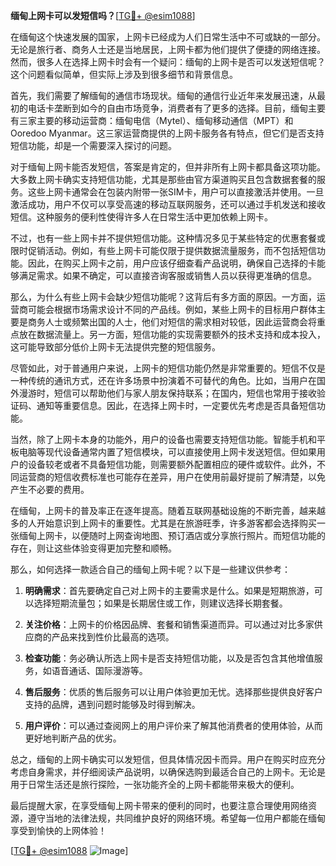 **缅甸上网卡可以发短信吗？**[[TG💪+ @esim1088](https://t.me/s/esim1088)]

在缅甸这个快速发展的国家，上网卡已经成为人们日常生活中不可或缺的一部分。无论是旅行者、商务人士还是当地居民，上网卡都为他们提供了便捷的网络连接。然而，很多人在选择上网卡时会有一个疑问：缅甸的上网卡是否可以发送短信呢？这个问题看似简单，但实际上涉及到很多细节和背景信息。

首先，我们需要了解缅甸的通信市场现状。缅甸的通信行业近年来发展迅速，从最初的电话卡垄断到如今的自由市场竞争，消费者有了更多的选择。目前，缅甸主要有三家主要的移动运营商：缅甸电信（Mytel）、缅甸移动通信（MPT）和Ooredoo Myanmar。这三家运营商提供的上网卡服务各有特点，但它们是否支持短信功能，却是一个需要深入探讨的问题。

对于缅甸上网卡能否发短信，答案是肯定的，但并非所有上网卡都具备这项功能。大多数上网卡确实支持短信功能，尤其是那些由官方渠道购买且包含数据套餐的服务。这些上网卡通常会在包装内附带一张SIM卡，用户可以直接激活并使用。一旦激活成功，用户不仅可以享受高速的移动互联网服务，还可以通过手机发送和接收短信。这种服务的便利性使得许多人在日常生活中更加依赖上网卡。

不过，也有一些上网卡并不提供短信功能。这种情况多见于某些特定的优惠套餐或限时促销活动。例如，有些上网卡可能仅限于提供数据流量服务，而不包括短信功能。因此，在购买上网卡之前，用户应该仔细查看产品说明，确保自己选择的卡能够满足需求。如果不确定，可以直接咨询客服或销售人员以获得更准确的信息。

那么，为什么有些上网卡会缺少短信功能呢？这背后有多方面的原因。一方面，运营商可能会根据市场需求设计不同的产品线。例如，某些上网卡的目标用户群体主要是商务人士或频繁出国的人士，他们对短信的需求相对较低，因此运营商会将重点放在数据流量上。另一方面，短信功能的实现需要额外的技术支持和成本投入，这可能导致部分低价上网卡无法提供完整的短信服务。

尽管如此，对于普通用户来说，上网卡的短信功能仍然是非常重要的。短信不仅是一种传统的通讯方式，还在许多场景中扮演着不可替代的角色。比如，当用户在国外漫游时，短信可以帮助他们与家人朋友保持联系；在国内，短信也常用于接收验证码、通知等重要信息。因此，在选择上网卡时，一定要优先考虑是否具备短信功能。

当然，除了上网卡本身的功能外，用户的设备也需要支持短信功能。智能手机和平板电脑等现代设备通常内置了短信模块，可以直接使用上网卡发送短信。但如果用户的设备较老或者不具备短信功能，则需要额外配置相应的硬件或软件。此外，不同运营商的短信收费标准也可能存在差异，用户在使用前最好提前了解清楚，以免产生不必要的费用。

在缅甸，上网卡的普及率正在逐年提高。随着互联网基础设施的不断完善，越来越多的人开始意识到上网卡的重要性。尤其是在旅游旺季，许多游客都会选择购买一张缅甸上网卡，以便随时上网查询地图、预订酒店或分享旅行照片。而短信功能的存在，则让这些体验变得更加完整和顺畅。

那么，如何选择一款适合自己的缅甸上网卡呢？以下是一些建议供参考：

1. **明确需求**：首先要确定自己对上网卡的主要需求是什么。如果是短期旅游，可以选择短期流量包；如果是长期居住或工作，则建议选择长期套餐。
   
2. **关注价格**：上网卡的价格因品牌、套餐和销售渠道而异。可以通过对比多家供应商的产品来找到性价比最高的选项。

3. **检查功能**：务必确认所选上网卡是否支持短信功能，以及是否包含其他增值服务，如语音通话、国际漫游等。

4. **售后服务**：优质的售后服务可以让用户体验更加无忧。选择那些提供良好客户支持的品牌，遇到问题时能够及时得到解决。

5. **用户评价**：可以通过查阅网上的用户评价来了解其他消费者的使用体验，从而更好地判断产品的优劣。

总之，缅甸的上网卡确实可以发短信，但具体情况因卡而异。用户在购买时应充分考虑自身需求，并仔细阅读产品说明，以确保选购到最适合自己的上网卡。无论是用于日常生活还是旅行探险，一张功能齐全的上网卡都能带来极大的便利。

最后提醒大家，在享受缅甸上网卡带来的便利的同时，也要注意合理使用网络资源，遵守当地的法律法规，共同维护良好的网络环境。希望每一位用户都能在缅甸享受到愉快的上网体验！

[[TG💪+ @esim1088](https://t.me/s/esim1088) ![Image](https://i.postimg.cc/4NQfJmqS/Snipaste-2025-05-13-00-14-12.png)]